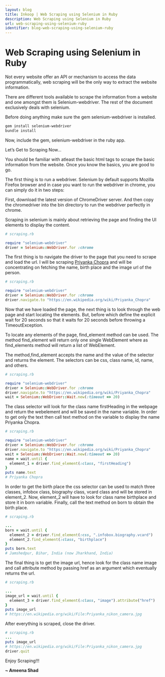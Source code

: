 ```yaml
---
layout: blog
title: Inkoop | Web Scraping using Selenium in Ruby
description: Web Scraping using Selenium in Ruby
url: web-scraping-using-selenium-ruby
identifier: blog-web-scraping-using-selenium-ruby
---
```


# Web Scraping using Selenium in Ruby

Not every website offer an API or mechanism to access the data programmatically, web scraping will be the only way to extract the website information.

There are different tools available to scrape the information from a website and one amongst them is Selenium-webdriver. The rest of the document exclusively deals with selenium.

Before doing anything make sure the gem selenium-webdriver is installed.

```bash
gem install selenium-webdriver
bundle install
```

Now, include the gem, selenium-webdriver in the ruby app.

Let’s Get to Scraping Now...

You should be familiar with atleast the basic html tags to scrape the basic information from the website. Once you know the basics, you are good to go.

The first thing is to run a webdriver. Selenium by default supports Mozilla Firefox browser and in case you want to run the webdriver in chrome, you can simply do it in two steps:

First, download the latest version of ChromeDriver server. And then copy the chromedriver into the bin directory to run the webdriver perfectly in chrome.

Scraping in selenium is mainly about retrieving the page and finding the UI elements to display the content.

```ruby
# scraping.rb

require "selenium-webdriver"
driver = Selenium::WebDriver.for :chrome
```

The first thing is to navigate the driver to the page that you need to scrape and load the url. I will be scraping [Priyanka Chopra](https://en.wikipedia.org/wiki/Priyanka_Chopra) and will be concentrating on fetching the name, birth place and the image url of the person.

```ruby
# scraping.rb

require "selenium-webdriver"
driver = Selenium::WebDriver.for :chrome
driver.navigate.to "https://en.wikipedia.org/wiki/Priyanka_Chopra"
```

Now that we have loaded the page, the next thing is to look through the web page and start locating the elements. But, before which define the explicit wait for 20 seconds so that it waits for 20 seconds before throwing a TimeoutException.

To locate any elements of the page, find_element method can be used. The method find_element will return only one single WebElement where as find_elements method will return a list of WebElement.

The method,find_element accepts the name and the value of the selector and returns the element. The selectors can be css, class name, id, name, and others.

```ruby
# scraping.rb

require "selenium-webdriver"
driver = Selenium::WebDriver.for :chrome
driver.navigate.to "https://en.wikipedia.org/wiki/Priyanka_Chopra"
wait = Selenium::WebDriver::Wait.new(:timeout => 20)
```

The class selector will look for the class name firstHeading in the webpage and return the webelement and will be saved in the name variable. In order to get only the text then call text method on the variable to display the name Priyanka Chopra.

```ruby
# scraping.rb

require "selenium-webdriver"
driver = Selenium::WebDriver.for :chrome
driver.navigate.to "https://en.wikipedia.org/wiki/Priyanka_Chopra"
wait = Selenium::WebDriver::Wait.new(:timeout => 20)
name = wait.until {
  element_1 = driver.find_element(:class, "firstHeading")
}
puts name.text        
# Priyanka Chopra
```

In order to get the birth place the css selector can be used to match three classes, infobox class, biography class, vcard class and will be stored in element_2. Now, element_2 will have to look for class name birthplace and store it in born variable. Finally, call the text method on born to obtain the birth place.

```ruby
# scraping.rb

...
born = wait.until {
  element_2 = driver.find_element(:css, ".infobox.biography.vcard")
  element_2.find_element(:class, "birthplace")
}
puts born.text        
# Jamshedpur, Bihar, India (now Jharkhand, India)
```

The final thing is to get the image url, hence look for the class name image and call attribute method by passing href as an argument which eventually returns the url.

```ruby
# scraping.rb

...
image_url = wait.until {
  element_3 = driver.find_element(:class, "image").attribute("href")
}
puts image_url        
# https://en.wikipedia.org/wiki/File:Priyanka_nikon_camera.jpg
```

After everything is scraped, close the driver.

```ruby
# scraping.rb
...
puts image_url        
# https://en.wikipedia.org/wiki/File:Priyanka_nikon_camera.jpg
driver.quit 
```
Enjoy Scraping!!!

**~ Ameena Shad**
